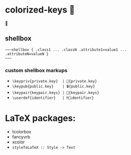 # colorized-keys 🌈

🤔

## shellbox
~~~~ 
~~~shellbox { .class1 ... .classN .attribute1=value1 ... .attributeN=valueN }
~~~

~~~~

### custom shellbox markups
* `\keypriv{private.key}  | 🔑{private.key}`
* `\keypub{public.key}    | 🔒{public.key}`
* `\keypair{keypair.keys} | 🔐{keypair.keys}`
* `\userdef{identifier}   | ❗{identifier}`

# LaTeX packages:
* tcolorbox
* fancyvrb
* xcolor
* `styleToLaTeX :: Style -> Text`
